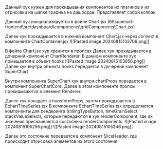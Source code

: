 Данный хук нужен для прокидывания компонентов их плагинов и их отрисовки на шапке графика на дашборде. Представляет собой колбэк

Данный хук инициализируется в файле Chart.jsx (BI\superset-frontend\src\dashboard\components\gridComponents\Chart.jsx)

Далее хук прокидывается в нижний компонент Chart.jsx через connect в компоненте ChartContainer.jsx
![[Pasted image 20240815103709.png]]

В файле Chart.jsx хук хранится в пропсах
Далее хук прокидывается в дочерний компонент ChartRenderer. В данном компоненте хук помещается в объект hooks
![[Pasted image 20240815103858.png]]
Далее хук внутри объекта hooks передается в дочерний компонент SuperChart

Внутри компонента SuperChart хук внутри chartProps передается в компонент SuperChartCore. Далее в этом компоненте пропсы прокидываются в элемент Renderer.

Далее хук попадает в transformProps, затем прокидывается в EchartTimeSeries.tsx
В компоненте EchartTimeSeries.tsx определяются компоненты для рендеринга (rollingTypeButton, timeGrainSelect, stackValueSelect), которые передаются в хук renderComponent, где их значения присваиваются состоянию renderComponents:
![[Pasted image 20240815105256.png]]
![[Pasted image 20240815105246.png]]

Далее это состояние передается в компонент SliceHeader, где происходит отрисовка элементов из этого состояния